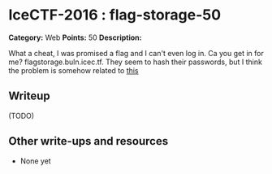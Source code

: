 # IceCTF-2016 : flag-storage-50

**Category:** Web
**Points:** 50
**Description:**

What a cheat, I was promised a flag and I can't even log in. Ca you get in for me? flagstorage.buln.icec.tf. They seem to hash their passwords, but I think the problem is somehow related to [this](https://en.wikipedia.org/wiki/SQL_injection)

## Writeup

(TODO)

## Other write-ups and resources

* None yet